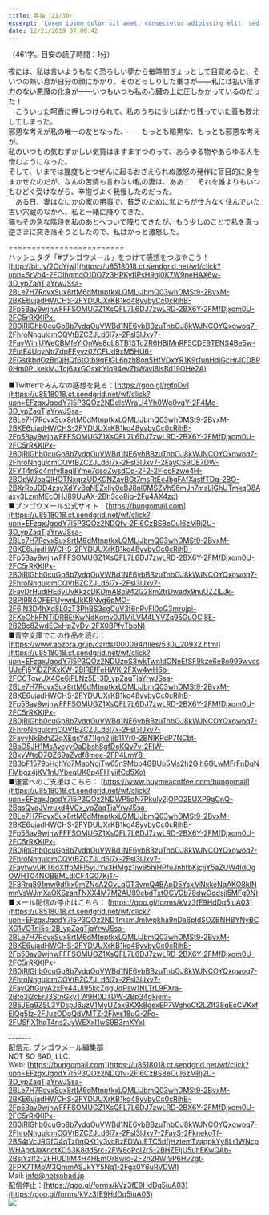 ```yaml
---
title: 黒猫（21/30）
excerpt: 'Lorem ipsum dolor sit amet, consectetur adipiscing elit, sed do eiusmod tempor incididunt ut labore et dolore magna aliqua. Praesent elementum facilisis leo vel fringilla est ullamcorper eget. At imperdiet dui accumsan sit amet nulla facilisi morbi tempus.'
date: 12/21/2019 07:00:42
---
```


（461字。目安の読了時間：1分）  
  
夜には、私は言いようもなく恐ろしい夢から毎時間ぎょっとして目覚めると、そいつの熱い息が自分の顔にかかり、そのどっしりした重さが――私には払い落す力のない悪魔の化身が――いつもいつも私の心臓の上に圧しかかっているのだった！  
　こういった呵責に押しつけられて、私のうちに少しばかり残っていた善も敗北してしまった。  
邪悪な考えが私の唯一の友となった、――もっとも暗黒な、もっとも邪悪な考えが。  
私のいつもの気むずかしい気質はますますつのって、あらゆる物やあらゆる人を憎むようになった。  
そして、いまでは幾度もとつぜんに起るおさえられぬ激怒の発作に盲目的に身をまかせたのだが、なんの苦情も言わない私の妻は、ああ！　それを誰よりもいつもひどく受けながら、辛抱づよく我慢したのだった。  
　ある日、妻はなにかの家の用事で、貧乏のために私たちが仕方なく住んでいた古い穴蔵のなかへ、私と一緒に降りてきた。  
猫もその急な階段を私のあとへついて降りてきたが、もう少しのことで私を真っ逆さまに突き落そうとしたので、私はかっと激怒した。  
  
\=========================  
ハッシュタグ「#ブンゴウメール」をつけて感想をつぶやこう！　  
[http://bit.ly/2OoYjwI](https://u8518018.ct.sendgrid.net/wf/click?upn=SrVo4-2FOlhqmdO1DO7z3HPKyflPsH9gj0K7W9peHAX6w-3D_ypZaqTjaYrwJSsa-2BLe7H7RcvxSux8rtM6dMtnptkxLQMLiJbmQ03whDMSt9-2BvxM-2BKE6ujadHWCHS-2FYDUUXrKB1ko48yvbyCc0cRihB-2Fp5Bay9wjnwFFFSOMUGZ1XsQFL7L6DJ7zwLRD-2BX6Y-2FMfDjxom0U-2FC5rRKKlPx-2B0jRlGhb0cuGp8b7ydqOuVWBd1NE6ybBBzuTnbOJ8kWJNCOYQxqwoq7-2FhroNngulcmCQVtBZCZJLd6l7x-2Fsl3lJxv7-2FayWihiUWeCBMfeYiOnWe8oL8TB1STcZR6HBiMnRF5CDE9TENS4Be5w-2FutE4UoyNtrZdpFEyvz0ZCFUd9xM5HU6-2FGstkbdOzBrQjHQf6tOtb9qFlGL6pzhBon5HfVDxYR1K9rfunHdiGcHrJCDBP0Hm0PLkekMJTcj6axGCsxbYlo94evZbWavI8lsBd19OHe2A)  
  
■Twitterでみんなの感想を見る：[https://goo.gl/rgfoDv](https://u8518018.ct.sendgrid.net/wf/click?upn=EFzgxJgodY7l5P3QOz2NDdlcWraLI4Yh0Wg0vqY-2F4Mc-3D_ypZaqTjaYrwJSsa-2BLe7H7RcvxSux8rtM6dMtnptkxLQMLiJbmQ03whDMSt9-2BvxM-2BKE6ujadHWCHS-2FYDUUXrKB1ko48yvbyCc0cRihB-2Fp5Bay9wjnwFFFSOMUGZ1XsQFL7L6DJ7zwLRD-2BX6Y-2FMfDjxom0U-2FC5rRKKlPx-2B0jRlGhb0cuGp8b7ydqOuVWBd1NE6ybBBzuTnbOJ8kWJNCOYQxqwoq7-2FhroNngulcmCQVtBZCZJLd6l7x-2Fsl3lJxv7-2FayCS9OE7DW-2FYT4n9c4mfy8aq8Yme7qsoZwsdCo-2F2-2FicoFzwe4H-2BOpWJbaQlHOTNxqrzUDKCNZavBGt7msRtEcJbgFAfXastfTDg-2BO-2BXrRoJDD4zsyXdYvBqNEZxIjy0eBJ8nl0MSZVhS6mJn7msLlGhUTmkqD8Aaxy3LzmMEcOHJ89UuAX-2Bh3co8iq-2Fu4AX4zp)  
■ブンゴウメール公式サイト：[https://bungomail.com](https://u8518018.ct.sendgrid.net/wf/click?upn=EFzgxJgodY7l5P3QOz2NDQfv-2Fl6CzBS8eOul6zMRj2U-3D_ypZaqTjaYrwJSsa-2BLe7H7RcvxSux8rtM6dMtnptkxLQMLiJbmQ03whDMSt9-2BvxM-2BKE6ujadHWCHS-2FYDUUXrKB1ko48yvbyCc0cRihB-2Fp5Bay9wjnwFFFSOMUGZ1XsQFL7L6DJ7zwLRD-2BX6Y-2FMfDjxom0U-2FC5rRKKlPx-2B0jRlGhb0cuGp8b7ydqOuVWBd1NE6ybBBzuTnbOJ8kWJNCOYQxqwoq7-2FhroNngulcmCQVtBZCZJLd6l7x-2Fsl3lJxv7-2FayDrHudiHE6yUvKkzcDKDmABo942G28m2trDwadx9nuUZZlLJk-2BPi9R4OFEPUywnLIkKRNvg6pMO-2F6jN3D4hXd8L0zT3PhBS3sgCuV3f6nPvFI0oG3mrujpi-2FXeOhkFNTiDRBEtKwNdKqmv0J1MiLVM4LYVZq95GuOCj8E-2B2Bc8ZwdECxHpZyDv-2FX0BPfyTbpN)  
■青空文庫でこの作品を読む：[https://www.aozora.gr.jp/cards/000094/files/530\_20932.html](https://u8518018.ct.sendgrid.net/wf/click?upn=EFzgxJgodY7l5P3QOz2NDUznS3wkTwnIdONeEfSF9kze6e8e999wvcsUJeFj5YiDZPKxKW-2BlREfFeHWK-2FXw4wH6b-2FCCTgwUX4Ce6jPLNz5E-3D_ypZaqTjaYrwJSsa-2BLe7H7RcvxSux8rtM6dMtnptkxLQMLiJbmQ03whDMSt9-2BvxM-2BKE6ujadHWCHS-2FYDUUXrKB1ko48yvbyCc0cRihB-2Fp5Bay9wjnwFFFSOMUGZ1XsQFL7L6DJ7zwLRD-2BX6Y-2FMfDjxom0U-2FC5rRKKlPx-2B0jRlGhb0cuGp8b7ydqOuVWBd1NE6ybBBzuTnbOJ8kWJNCOYQxqwoq7-2FhroNngulcmCQVtBZCZJLd6l7x-2Fsl3lJxv7-2FayyNkBxhZ2qXEqsYd71lgn2Ijjb11Yr0-2BNIKPdP7NCbt-2BaO5JH1MsAycyyOaDbsh8gfDoKQy7v-2FIW-2BxyWteD7OZ69aZvdf8mee-2FP4LmY8-2B3bF1579oHghYo7MabNcjTw65n9Mbp4GBUo5Ms2h2GIh6GLwMFrFnDqNFMbgz4jKV1nUYbeqUK8p4FHlyiifCd5Xo)  
■運営へのご支援はこちら： [https://www.buymeacoffee.com/bungomail](https://u8518018.ct.sendgrid.net/wf/click?upn=EFzgxJgodY7l5P3QOz2NDWP5qN7Pkuly2jOPO2EUXP9gCnQ-2BqsQvqJVrruxd4VCx_ypZaqTjaYrwJSsa-2BLe7H7RcvxSux8rtM6dMtnptkxLQMLiJbmQ03whDMSt9-2BvxM-2BKE6ujadHWCHS-2FYDUUXrKB1ko48yvbyCc0cRihB-2Fp5Bay9wjnwFFFSOMUGZ1XsQFL7L6DJ7zwLRD-2BX6Y-2FMfDjxom0U-2FC5rRKKlPx-2B0jRlGhb0cuGp8b7ydqOuVWBd1NE6ybBBzuTnbOJ8kWJNCOYQxqwoq7-2FhroNngulcmCQVtBZCZJLd6l7x-2Fsl3lJxv7-2FaytwvUKT6dXffpMFl5yiJYu3HMgz1iw95hiHPfuJnhfbKjcjjY5aZUW4IdOgOWHT04NOBBMLdICF4G07KjTr-2F8Rrq891mw9dfkx9mZNeA2GvLqGT3vmQ4BApD5YsxMNxkeNqAKO8kINmnVsWJmXaOKSzanTNXX4M7M2AU89ebdTxtOCVOb78dwOddsjl5MFg9N)  
■メール配信の停止はこちら： [https://goo.gl/forms/kVz3fE9HdDq5iuA03](https://u8518018.ct.sendgrid.net/wf/click?upn=EFzgxJgodY7l5P3QOz2NDTmsmJmIwpkha9nDa6pIdSOZBNHBYNyBCXG1VOTni5s-2B_ypZaqTjaYrwJSsa-2BLe7H7RcvxSux8rtM6dMtnptkxLQMLiJbmQ03whDMSt9-2BvxM-2BKE6ujadHWCHS-2FYDUUXrKB1ko48yvbyCc0cRihB-2Fp5Bay9wjnwFFFSOMUGZ1XsQFL7L6DJ7zwLRD-2BX6Y-2FMfDjxom0U-2FC5rRKKlPx-2B0jRlGhb0cuGp8b7ydqOuVWBd1NE6ybBBzuTnbOJ8kWJNCOYQxqwoq7-2FhroNngulcmCQVtBZCZJLd6l7x-2Fsl3lJxv7-2FayQftGuyA2xFy44Ul95kcZqgUdPsw1NLTrL9FXra-2Bto3i2cErJ3StnGkyTW9H0DTDW-2Bp34gkjem-2B5JEg9ZSL3YDspJ6uzV1MyUZaxBKXk8gexEP7WghoCt2LZIf38qEcCVKxfElQg5Iz-2FJuzODoQdVMTZ-2Fjws18uG-2Fo-2FUSfjX1hqT4ns2JyWEXxI1wS9B3mXYx)  
  
\-------  
配信元: ブンゴウメール編集部  
NOT SO BAD, LLC.  
Web: [https://bungomail.com](https://u8518018.ct.sendgrid.net/wf/click?upn=EFzgxJgodY7l5P3QOz2NDQfv-2Fl6CzBS8eOul6zMRj2U-3D_ypZaqTjaYrwJSsa-2BLe7H7RcvxSux8rtM6dMtnptkxLQMLiJbmQ03whDMSt9-2BvxM-2BKE6ujadHWCHS-2FYDUUXrKB1ko48yvbyCc0cRihB-2Fp5Bay9wjnwFFFSOMUGZ1XsQFL7L6DJ7zwLRD-2BX6Y-2FMfDjxom0U-2FC5rRKKlPx-2B0jRlGhb0cuGp8b7ydqOuVWBd1NE6ybBBzuTnbOJ8kWJNCOYQxqwoq7-2FhroNngulcmCQVtBZCZJLd6l7x-2Fsl3lJxv7-2FayS-2FknekoTf-2BS4tVcJRGfO4qTz0qQKt1y3vcRzEDWuETC5dfjHztemTzaqpkYy8Lr1WNcpWHApdJaXnctXOS3K8ddSrc-2FW8oPol2rS-2BHZEIjU5uhEKwQAb-2BsiYzIf2-2FHUDIiM4H4HEmOr8wio-2F2n2RWl9P6Hv2gt-2FPX7TMpW3QmmASJkYY5Nq1-2Fgx0Y6uRVDWl)  
Mail: info@notsobad.jp  
配信停止：[https://goo.gl/forms/kVz3fE9HdDq5iuA03](https://goo.gl/forms/kVz3fE9HdDq5iuA03)  
![](https://u8518018.ct.sendgrid.net/wf/open?upn=ypZaqTjaYrwJSsa-2BLe7H7RcvxSux8rtM6dMtnptkxLQMLiJbmQ03whDMSt9-2BvxM-2BKE6ujadHWCHS-2FYDUUXrKB1ko48yvbyCc0cRihB-2Fp5Bay9wjnwFFFSOMUGZ1XsQFL7L6DJ7zwLRD-2BX6Y-2FMfDjxom0U-2FC5rRKKlPx-2B0jRlGhb0cuGp8b7ydqOuVWBd1NE6ybBBzuTnbOJ8kWJNCOYQxqwoq7-2FhroNngulcmCQVtBZCZJLd6l7x-2Fsl3lJxv7-2Fay02MjfdoG8UcFRPAAJMG27GIsXUQFhnitB0Yjc-2FrNNRciEVSojgInlyv4mPzKZI6ycQQvi30nqH9WwchntoQCf5CdGwhCOpx5-2BDPdx8xA4dn-2BkHP4QpUYiskt83Xwxi30aiqGc28IoI0hlfuMWSfLThyvtQkGOtjJZ-2BDHwIDfx-2F4vQnPSTTDpn-2FiLtYlQkRenNdA2Y8AIqMGhcPxgYocwzA-3D-3D)